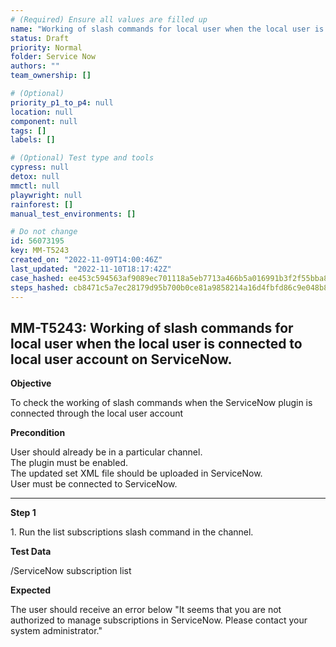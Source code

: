 ```yaml
---
# (Required) Ensure all values are filled up
name: "Working of slash commands for local user when the local user is connected to local user account on ServiceNow."
status: Draft
priority: Normal
folder: Service Now
authors: ""
team_ownership: []

# (Optional)
priority_p1_to_p4: null
location: null
component: null
tags: []
labels: []

# (Optional) Test type and tools
cypress: null
detox: null
mmctl: null
playwright: null
rainforest: []
manual_test_environments: []

# Do not change
id: 56073195
key: MM-T5243
created_on: "2022-11-09T14:00:46Z"
last_updated: "2022-11-10T18:17:42Z"
case_hashed: ee453c594563af9089ec701118a5eb7713a466b5a016991b3f2f55bba82beb6fe1224f580bdbeb50f8c81d6123be5da9
steps_hashed: cb8471c5a7ec28179d95b700b0ce81a9858214a16d4fbfd86c9e048b82c8fef2a33df70daeadf17394c07f8dad84b068
---
```


<!-- (Auto-generated) Based on frontmatter's "key" and "name" -->

## MM-T5243: Working of slash commands for local user when the local user is connected to local user account on ServiceNow.

**Objective**

To check the working of slash commands when the ServiceNow plugin is connected through the local user account

**Precondition**

User should already be in a particular channel.\
The plugin must be enabled.\
The updated set XML file should be uploaded in ServiceNow.\
User must be connected to ServiceNow.

---

**Step 1**

1\. Run the list subscriptions slash command in the channel.

**Test Data**

/ServiceNow subscription list

**Expected**

The user should receive an error below "It seems that you are not authorized to manage subscriptions in ServiceNow. Please contact your system administrator."
